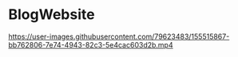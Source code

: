 # BlogWebsite

https://user-images.githubusercontent.com/79623483/155515867-bb762806-7e74-4943-82c3-5e4cac603d2b.mp4
